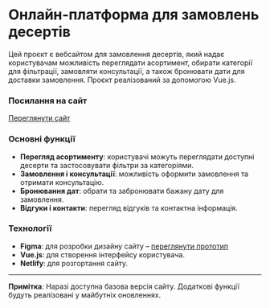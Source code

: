 # Онлайн-платформа для замовлень десертів

Цей проєкт є вебсайтом для замовлення десертів, який надає користувачам можливість переглядати асортимент, обирати категорії для фільтрації, замовляти консультації, а також бронювати дати для доставки замовлення. Проєкт реалізований за допомогою Vue.js.

### Посилання на сайт
[Переглянути сайт](https://desset-shop.netlify.app/)

### Основні функції
- **Перегляд асортименту**: користувачі можуть переглядати доступні десерти та застосовувати фільтри за категоріями.
- **Замовлення і консультації**: можливість оформити замовлення та отримати консультацію.
- **Бронювання дат**: обрати та забронювати бажану дату для замовлення.
- **Відгуки і контакти**: перегляд відгуків та контактна інформація.

### Технології
- **Figma**: для розробки дизайну сайту – [переглянути прототип](https://www.figma.com/proto/7w0gwro26XLPO73xJDKbIj/Figma-basics?node-id=601-9&t=IvBEOf7vk2TAecHg-1)
- **Vue.js**: для створення інтерфейсу користувача.
- **Netlify**: для розгортання сайту.

---

**Примітка**: Наразі доступна базова версія сайту. Додаткові функції будуть реалізовані у майбутніх оновленнях.
